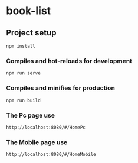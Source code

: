 # book-list

## Project setup
```
npm install
```

### Compiles and hot-reloads for development
```
npm run serve
```

### Compiles and minifies for production
```
npm run build
```

### The Pc page use
```
http://localhost:8080/#/HomePc
```

### The Mobile page use
```
http://localhost:8080/#/HomeMobile
```